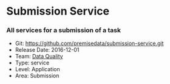 # Submission Service
### All services for a submission of a task
* Git: https://github.com/premisedata/submission-service.git
* Release Date: 2016-12-01
* Team: [Data Quality](../teams/data-quality.md)
* Type: service
* Level: Application
* Area: Submission
